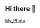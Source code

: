 ## Hi there 👋
[My_Photo](https://github.com/user-attachments/assets/248a5d67-99fa-470c-b21c-47e58a0cea9a)
<!--
**AnujBhusal/AnujBhusal** is a ✨ _special_ ✨ repository because its `README.md` (this file) appears on your GitHub profile.
!

Here are some ideas to get you started:

- 🔭 I’m currently working on ...
- 🌱 I’m currently learning ...
- 👯 I’m looking to collaborate on ...
- 🤔 I’m looking for help with ...
- 💬 Ask me about ...
- 📫 How to reach me: ...
- 😄 Pronouns: ...
- ⚡ Fun fact: ...
-->

